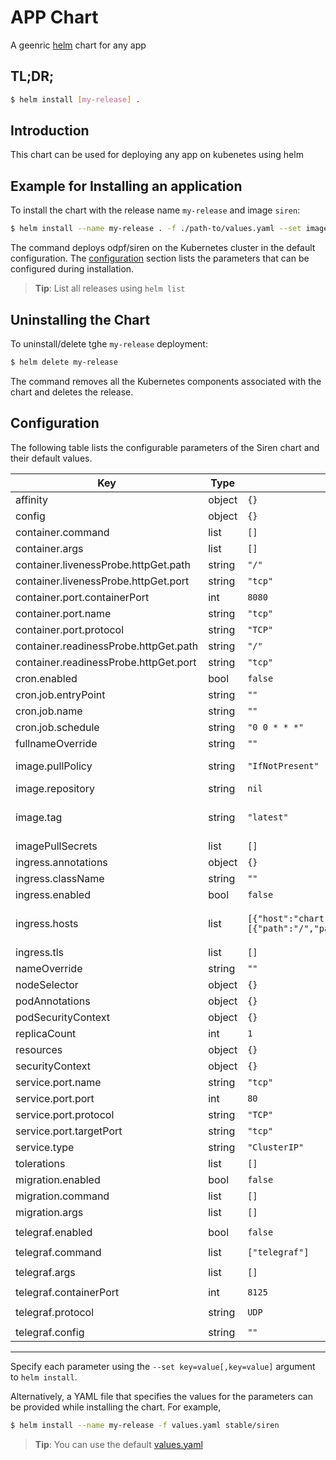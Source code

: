 # APP Chart

A geenric [helm](https://helm.sh/) chart for any app

## TL;DR;

```bash
$ helm install [my-release] .
```

## Introduction

This chart can be used for deploying any app on kubenetes using helm

## Example for Installing an application

To install the chart with the release name `my-release` and image `siren`:

```bash
$ helm install --name my-release . -f ./path-to/values.yaml --set image.repository=odpf/siren --set image.tag=latest --set ingress.enabled=true

```

The command deploys odpf/siren on the Kubernetes cluster in the default configuration. The [configuration](#configuration) section lists the parameters that can be configured during installation.

> **Tip**: List all releases using `helm list`

## Uninstalling the Chart

To uninstall/delete tghe `my-release` deployment:

```bash
$ helm delete my-release
```

The command removes all the Kubernetes components associated with the chart and deletes the release.

## Configuration

The following table lists the configurable parameters of the Siren chart and their default values.


| Key                    | Type   | Default                                                                                       | Description                                                          |
|------------------------| ------ |-----------------------------------------------------------------------------------------------| -------------------------------------------------------------------- |
| affinity               | object | `{}`                                                                                          |                                                                      |
| config                 | object | `{}`                                                                                          |                                                                      |
| container.command      | list   | `[]`                                                                                          |                                                                      |
| container.args         | list   | `[]`                                                                                          |                                                                      |
| container.livenessProbe.httpGet.path | string | `"/"`                                                                                         |                                                                      |
| container.livenessProbe.httpGet.port | string | `"tcp"`                                                                                       |                                                                      |
| container.port.containerPort | int    | `8080`                                                                                        |                                                                      |
| container.port.name    | string | `"tcp"`                                                                                       |                                                                      |
| container.port.protocol | string | `"TCP"`                                                                                       |                                                                      |
| container.readinessProbe.httpGet.path | string | `"/"`                                                                                         |                                                                      |
| container.readinessProbe.httpGet.port | string | `"tcp"`                                                                                       |                                                                      |
| cron.enabled           | bool | `false`                                                                                       |  |
| cron.job.entryPoint    | string | `""`                                                                                          |  |
| cron.job.name          | string | `""`                                                                                  |  |
| cron.job.schedule      | string | `"0 0 * * *"`                                                                                 |  |
| fullnameOverride       | string | `""`                                                                                          |                                                                      |
| image.pullPolicy       | string | `"IfNotPresent"`                                                                              | Specify the docker image path/repository.                            |
| image.repository       | string | `nil`                                                                                         |                                                                      |
| image.tag              | string | `"latest"`                                                                                    | Overrides the image tag whose default is the chart appVersion.       |
| imagePullSecrets       | list   | `[]`                                                                                          |                                                                      |
| ingress.annotations    | object | `{}`                                                                                          |                                                                      |
| ingress.className      | string | `""`                                                                                          |                                                                      |
| ingress.enabled        | bool   | `false`                                                                                       |                                                                      |
| ingress.hosts          | list   | `[{"host":"chart-example.local","paths":[{"path":"/","pathType":"ImplementationSpecific"}]}]` | kubernetes.io/ingress.class: nginx -- kubernetes.io/tls-acme: "true" |
| ingress.tls            | list   | `[]`                                                                                          |                                                                      |
| nameOverride           | string | `""`                                                                                          |                                                                      |
| nodeSelector           | object | `{}`                                                                                          |                                                                      |
| podAnnotations         | object | `{}`                                                                                          |                                                                      |
| podSecurityContext     | object | `{}`                                                                                          |                                                                      |
| replicaCount           | int    | `1`                                                                                           |                                                                      |
| resources              | object | `{}`                                                                                          |                                                                      |
| securityContext        | object | `{}`                                                                                          |                                                                      |
| service.port.name      | string | `"tcp"`                                                                                       |                                                                      |
| service.port.port      | int    | `80`                                                                                          |                                                                      |
| service.port.protocol  | string | `"TCP"`                                                                                       |                                                                      |
| service.port.targetPort | string | `"tcp"`                                                                                       |                                                                      |
| service.type           | string | `"ClusterIP"`                                                                                 |                                                                      |
| tolerations            | list   | `[]`                                                                                          |                                                                      |
| migration.enabled      | bool   | `false`                                                                                       |                                                                      |
| migration.command      | list   | `[]`                                                                                          |                                                                      |
| migration.args         | list   | `[]`                                                                                          
|                        |
| telegraf.enabled       | bool   | `false`                                                                                       
|                        |
| telegraf.command       | list   | `["telegraf"]`                                                                                
|                        |
| telegraf.args          | list   | `[]`                                                                                          
|                        |
| telegraf.containerPort | int    | `8125`                                                                                        
|                        |
| telegraf.protocol      | string | `UDP`                                                                                         
|                        |
| telegraf.config        | string | `""`                                                                                          | telegraf config file content |

---

Specify each parameter using the `--set key=value[,key=value]` argument to `helm install`.

Alternatively, a YAML file that specifies the values for the parameters can be provided while installing the chart. For example,

```bash
$ helm install --name my-release -f values.yaml stable/siren
```

> **Tip**: You can use the default [values.yaml](values.yaml)
